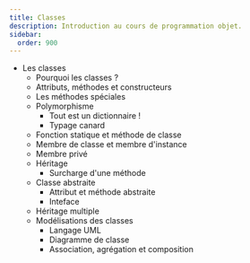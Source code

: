 ```yaml
---
title: Classes
description: Introduction au cours de programmation objet.
sidebar:
  order: 900
---
```


- Les classes
  - Pourquoi les classes ?
  - Attributs, méthodes et constructeurs
  - Les méthodes spéciales
  - Polymorphisme
    -  Tout est un dictionnaire !
    -  Typage canard
  - Fonction statique et méthode de classe
  - Membre de classe et membre d'instance
  - Membre privé
  - Héritage
    - Surcharge d'une méthode
  - Classe abstraite
    - Attribut et méthode abstraite
    - Inteface
  - Héritage multiple
  - Modélisations des classes
    - Langage UML
    - Diagramme de classe
    - Association, agrégation et composition